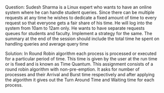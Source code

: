 Question:  Sudesh Sharma is a Linux expert who wants to have an online system where he can handle student queries. Since there can be multiple requests at any time he wishes to dedicate a fixed amount of time to every request so that everyone gets a fair share of his time. He will log into the system from 10am to 12am only.  He wants to have separate requests queues for students and faculty. Implement a strategy for the same. The summary at the end of the session should include the total time he spent on handling queries and average query time
    
Solution: In Round Robin algorithm each process is processed or executed for a particular period of time. This time is given by the user at the run time or is fixed and is known as Time Quantum. This assignment consists of a round robin algorithm with non-pre-emption.
It asks for number of processes and their Arrival and Burst time respectively and after applying the algorithm it gives out the Turn Around Time and Waiting time for each process.
